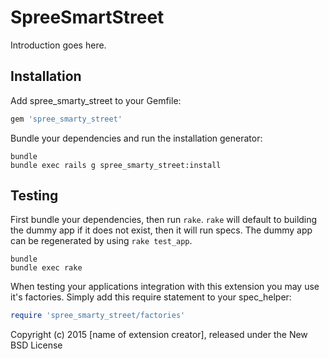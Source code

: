 SpreeSmartStreet
================

Introduction goes here.

Installation
------------

Add spree_smarty_street to your Gemfile:

```ruby
gem 'spree_smarty_street'
```

Bundle your dependencies and run the installation generator:

```shell
bundle
bundle exec rails g spree_smarty_street:install
```

Testing
-------

First bundle your dependencies, then run `rake`. `rake` will default to building the dummy app if it does not exist, then it will run specs. The dummy app can be regenerated by using `rake test_app`.

```shell
bundle
bundle exec rake
```

When testing your applications integration with this extension you may use it's factories.
Simply add this require statement to your spec_helper:

```ruby
require 'spree_smarty_street/factories'
```

Copyright (c) 2015 [name of extension creator], released under the New BSD License
